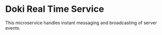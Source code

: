 # Doki Real Time Service
This microservice handles instant messaging and broadcasting of server events.